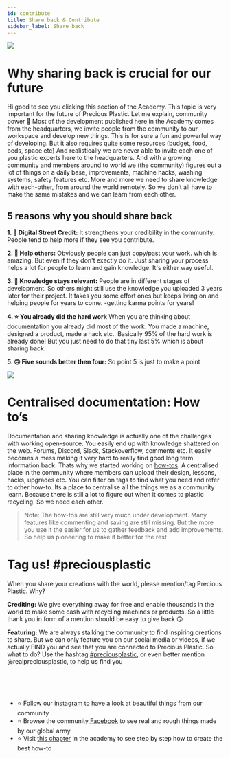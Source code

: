 ```yaml
---
id: contribute
title: Share back & Contribute
sidebar_label: Share back
---
```


<style>
:root {
  --highlight: #f090b3;
  --links: #f090b3;
  --hover: #f2a5c1;
}
</style>

<img src="../assets/universe/ecosystem.png"/>

# Why sharing back is crucial for our future

Hi good to see you clicking this section of the Academy. This topic is very important for the future of Precious Plastic. Let me explain, community power 💪 Most of the development published here in the Academy comes from the headquarters, we invite people from the community to our workspace and develop new things. This is for sure a fun and powerful way of developing. But it also requires quite some resources (budget, food, beds, space etc) And realistically we are never able to invite each one of you plastic experts here to the headquarters. And with a growing community and members around to world we (the community) figures out a lot of things on a daily base, improvements, machine hacks, washing systems, safety features etc. More and more we need to share knowledge with each-other, from around the world remotely. So we don’t all have to make the same mistakes and we can learn from each other.


## 5 reasons why you should share back

__1. 🏅 Digital Street Credit:__ It strengthens your credibility in the community. People tend to help more if they see you contribute.

__2. 🤝 Help others:__ Obviously people can just copy/past your work. which is amazing. But even if they don't exactly do it. Just sharing your process helps a lot for people to learn and gain knowledge. It's either way useful.

__3. 📝 Knowledge stays relevant:__ People are in different stages of development. So others might still use the knowledge you uploaded 3 years later for their project. It takes you some effort ones but keeps living on and helping people for years to come. -getting karma points for years!

__4. ⭐️ You already did the hard work__ When you are thinking about documentation you already did most of the work. You made a machine, designed a product, made a hack etc.. Basically 95% of the hard work is already done! But you just need to do that tiny last 5% which is about sharing back.

__5. 🙃 Five sounds better then four:__ So point 5 is just to make a point

<img src="../assets/universe/how-to.png"/>


# Centralised documentation: How to’s

Documentation and sharing knowledge is actually one of the challenges with working open-source. You easily end up with knowledge shattered on the web. Forums, Discord, Slack, Stackoverflow, comments etc. It easily becomes a mess making it very hard to really find good long term information back. Thats why we started working on [how-tos](https://community.preciousplastic.com/how-to). A centralised place in the community where members can upload their design, lessons, hacks, upgrades etc. You can filter on tags to find what you need and refer to other how-to. Its a place to centralise all the things we as a community learn. Because there is still a lot to figure out when it comes to plastic recycling. So we need each other.

> Note: The how-tos are still very much under development. Many features like commenting and saving are still missing. But the more you use it the easier for us to gather feedback and add improvements. So help us pioneering to make it better for the rest

# Tag us! #preciousplastic
When you share your creations with the world, please mention/tag Precious Plastic. Why?

__Crediting:__ We give everything away for free and enable thousands in the world to make some cash with recycling machines or products. So a little thank you in form of a mention should be easy to give back 🙃

__Featuring:__ We are always stalking the community to find inspiring creations to share. But we can only feature you on our social media or videos, if we actually FIND you and see that you are connected to Precious Plastic.
So what to do? Use the hashtag [#preciousplastic](https://www.instagram.com/explore/tags/preciousplastic/), or even better mention @realpreciousplastic, to help us find you

<br>
<br>
<br>

- ⭐️ Follow our [instagram](https://instagram.com/realpreciousplastic) to have a look at beautiful things from our community
- ⭐️ Browse the community[ Facebook](https://facebook.com/preciousplastic) to see real and rough things made by our global army
- ⭐️ Visit [this chapter](https://community.preciousplastic.com/academy/create/howto) in the academy to see step by step how to create the best how-to
